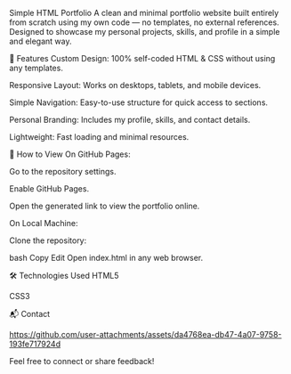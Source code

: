 Simple HTML Portfolio
A clean and minimal portfolio website built entirely from scratch using my own code — no templates, no external references. Designed to showcase my personal projects, skills, and profile in a simple and elegant way.

🚀 Features
Custom Design: 100% self-coded HTML & CSS without using any templates.

Responsive Layout: Works on desktops, tablets, and mobile devices.

Simple Navigation: Easy-to-use structure for quick access to sections.

Personal Branding: Includes my profile, skills, and contact details.

Lightweight: Fast loading and minimal resources.

📂 How to View
On GitHub Pages:

Go to the repository settings.

Enable GitHub Pages.

Open the generated link to view the portfolio online.

On Local Machine:

Clone the repository:

bash
Copy
Edit
Open index.html in any web browser.

🛠 Technologies Used
HTML5

CSS3

📬 Contact

https://github.com/user-attachments/assets/da4768ea-db47-4a07-9758-193fe717924d


Feel free to connect or share feedback!




